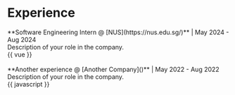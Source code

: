 # Experience

<panel type="seamless" no-close expanded>
  <div slot="header">
    <md>**Software Engineering Intern @ [NUS](https://nus.edu.sg/)** | May 2024 - Aug 2024</md>
  </div>
  <div class="card-body">
    Description of your role in the company.
  </div>
  <div class="card-body">
    {{ vue }}
  </div>
</panel>
<br/>
<panel type="seamless" no-close expanded>
  <div slot="header">
    <md>**Another experience @ [Another Company]()** | May 2022 - Aug 2022</md>
  </div>
  <div class="card-body">
    Description of your role in the company.
  </div>
  <div class="card-body">
    {{ javascript }}
  </div>
</panel>